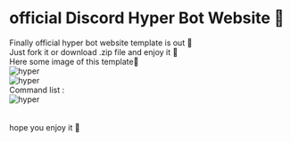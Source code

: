 # official Discord Hyper Bot Website 🤖

Finally official hyper bot website template is out 🎉</br>
Just fork it or download .zip file and enjoy it 🤩</br>
Here some image of this template📸</br>
![hyper](https://cdn.discordapp.com/attachments/891787647981322250/899986010677575711/unknown.png)</br>
![hyper](https://imgur.com/cD6DOpv)</br>
Command list :</br>
![hyper](https://imgur.com/fVEZQ3z)</br></br></br>
hope you enjoy it 💓
